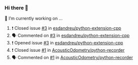 ### Hi there 👋

<!--
**esdandreu/esdandreu** is a ✨ _special_ ✨ repository because its `README.md` (this file) appears on your GitHub profile.

Here are some ideas to get you started:

- 🔭 I’m currently working on ...
- 🌱 I’m currently learning ...
- 👯 I’m looking to collaborate on ...
- 🤔 I’m looking for help with ...
- 💬 Ask me about ...
- 📫 How to reach me: ...
- 😄 Pronouns: ...
- ⚡ Fun fact: ...
-->

🔭 I’m currently working on ...
<!--START_SECTION:activity-->
1. ❗️ Closed issue [#3](https://github.com/esdandreu/python-extension-cpp/issues/3) in [esdandreu/python-extension-cpp](https://github.com/esdandreu/python-extension-cpp)
2. 🗣 Commented on [#3](https://github.com/esdandreu/python-extension-cpp/issues/3) in [esdandreu/python-extension-cpp](https://github.com/esdandreu/python-extension-cpp)
3. ❗️ Opened issue [#3](https://github.com/esdandreu/python-extension-cpp/issues/3) in [esdandreu/python-extension-cpp](https://github.com/esdandreu/python-extension-cpp)
4. ❗️ Closed issue [#1](https://github.com/AcousticOdometry/python-recorder/issues/1) in [AcousticOdometry/python-recorder](https://github.com/AcousticOdometry/python-recorder)
5. 🗣 Commented on [#1](https://github.com/AcousticOdometry/python-recorder/issues/1) in [AcousticOdometry/python-recorder](https://github.com/AcousticOdometry/python-recorder)
<!--END_SECTION:activity-->
